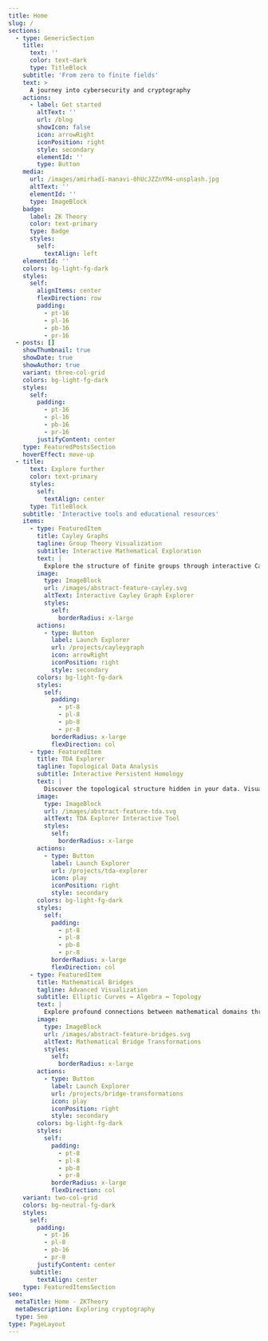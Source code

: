 ```yaml
---
title: Home
slug: /
sections:
  - type: GenericSection
    title:
      text: ''
      color: text-dark
      type: TitleBlock
    subtitle: 'From zero to finite fields'
    text: >
      A journey into cybersecurity and cryptography
    actions:
      - label: Get started
        altText: ''
        url: /blog
        showIcon: false
        icon: arrowRight
        iconPosition: right
        style: secondary
        elementId: ''
        type: Button
    media:
      url: /images/amirhadi-manavi-0hUcJZZnYM4-unsplash.jpg
      altText: ''
      elementId: ''
      type: ImageBlock
    badge:
      label: ZK Theory
      color: text-primary
      type: Badge
      styles:
        self:
          textAlign: left
    elementId: ''
    colors: bg-light-fg-dark
    styles:
      self:
        alignItems: center
        flexDirection: row
        padding:
          - pt-16
          - pl-16
          - pb-16
          - pr-16
  - posts: []
    showThumbnail: true
    showDate: true
    showAuthor: true
    variant: three-col-grid
    colors: bg-light-fg-dark
    styles:
      self:
        padding:
          - pt-16
          - pl-16
          - pb-16
          - pr-16
        justifyContent: center
    type: FeaturedPostsSection
    hoverEffect: move-up
  - title:
      text: Explore further
      color: text-primary
      styles:
        self:
          textAlign: center
      type: TitleBlock
    subtitle: 'Interactive tools and educational resources'
    items:
      - type: FeaturedItem
        title: Cayley Graphs
        tagline: Group Theory Visualization
        subtitle: Interactive Mathematical Exploration
        text: |
          Explore the structure of finite groups through interactive Cayley graph visualizations. Generate graphs for symmetric groups, dihedral groups, and more with dynamic highlighting of subgroups and cosets.
        image:
          type: ImageBlock
          url: /images/abstract-feature-cayley.svg
          altText: Interactive Cayley Graph Explorer
          styles:
            self:
              borderRadius: x-large
        actions:
          - type: Button
            label: Launch Explorer
            url: /projects/cayleygraph
            icon: arrowRight
            iconPosition: right
            style: secondary
        colors: bg-light-fg-dark
        styles:
          self:
            padding:
              - pt-8
              - pl-8
              - pb-8
              - pr-8
            borderRadius: x-large
            flexDirection: col
      - type: FeaturedItem
        title: TDA Explorer
        tagline: Topological Data Analysis
        subtitle: Interactive Persistent Homology
        text: |
          Discover the topological structure hidden in your data. Visualize persistence diagrams, barcodes, and Mapper networks to understand connectivity patterns, holes, and clusters in point cloud data.
        image:
          type: ImageBlock
          url: /images/abstract-feature-tda.svg
          altText: TDA Explorer Interactive Tool
          styles:
            self:
              borderRadius: x-large
        actions:
          - type: Button
            label: Launch Explorer
            url: /projects/tda-explorer
            icon: play
            iconPosition: right
            style: secondary
        colors: bg-light-fg-dark
        styles:
          self:
            padding:
              - pt-8
              - pl-8
              - pb-8
              - pr-8
            borderRadius: x-large
            flexDirection: col
      - type: FeaturedItem
        title: Mathematical Bridges
        tagline: Advanced Visualization
        subtitle: Elliptic Curves ↔ Algebra ↔ Topology
        text: |
          Explore profound connections between mathematical domains through interactive animated transformations. See how elliptic curves, abstract algebra, and topology interconnect through research-grade visualizations.
        image:
          type: ImageBlock
          url: /images/abstract-feature-bridges.svg
          altText: Mathematical Bridge Transformations
          styles:
            self:
              borderRadius: x-large
        actions:
          - type: Button
            label: Launch Explorer
            url: /projects/bridge-transformations
            icon: play
            iconPosition: right
            style: secondary
        colors: bg-light-fg-dark
        styles:
          self:
            padding:
              - pt-8
              - pl-8
              - pb-8
              - pr-8
            borderRadius: x-large
            flexDirection: col
    variant: two-col-grid
    colors: bg-neutral-fg-dark
    styles:
      self:
        padding:
          - pt-16
          - pl-8
          - pb-16
          - pr-8
        justifyContent: center
      subtitle:
        textAlign: center
    type: FeaturedItemsSection
seo:
  metaTitle: Home - ZKTheory
  metaDescription: Exploring cryptography
  type: Seo
type: PageLayout
---
```

